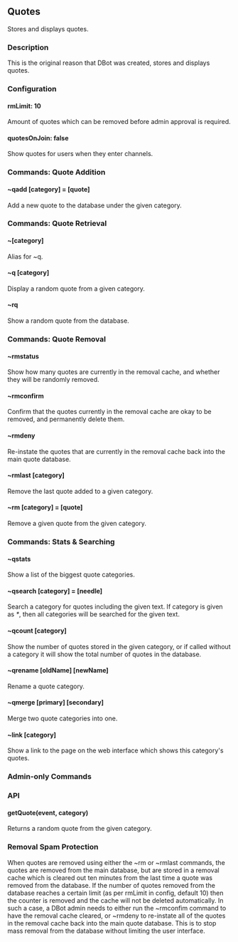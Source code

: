 ## Quotes

Stores and displays quotes.

### Description

This is the original reason that DBot was created, stores and displays quotes.

### Configuration

#### rmLimit: 10
Amount of quotes which can be removed before admin approval is required.

#### quotesOnJoin: false
Show quotes for users when they enter channels.

### Commands: Quote Addition 

#### ~qadd [category] = [quote]
Add a new quote to the database under the given category.

### Commands: Quote Retrieval

#### ~[category]
Alias for ~q.

#### ~q [category]
Display a random quote from a given category.

#### ~rq
Show a random quote from the database.

### Commands: Quote Removal

#### ~rmstatus
Show how many quotes are currently in the removal cache, and whether they will
be randomly removed.

#### ~rmconfirm
Confirm that the quotes currently in the removal cache are okay to be removed,
and permanently delete them.

#### ~rmdeny
Re-instate the quotes that are currently in the removal cache back into the main
quote database.

#### ~rmlast [category]
Remove the last quote added to a given category.

#### ~rm [category] = [quote]
Remove a given quote from the given category.

### Commands: Stats & Searching

#### ~qstats
Show a list of the biggest quote categories.

#### ~qsearch [category] = [needle]
Search a category for quotes including the given text. If category is given as
_*_, then all categories will be searched for the given text.

#### ~qcount [category]
Show the number of quotes stored in the given category, or if called without a
category it will show the total number of quotes in the database.

#### ~qrename [oldName] [newName]
Rename a quote category.

#### ~qmerge [primary] [secondary]
Merge two quote categories into one.

#### ~link [category]
Show a link to the page on the web interface which shows this category's quotes.

### Admin-only Commands


### API

#### getQuote(event, category)
Returns a random quote from the given category.

### Removal Spam Protection

When quotes are removed using either the ~rm or ~rmlast commands, the quotes are
removed from the main database, but are stored in a removal cache which is cleared 
out ten minutes from the last time a quote was removed from the database. If the 
number of quotes removed from the database reaches a certain limit (as per rmLimit 
in config, default 10) then the counter is removed and the cache will not be deleted 
automatically. In such a case, a DBot admin needs to either run the ~rmconfim command
to have the removal cache cleared, or ~rmdeny to re-instate all of the quotes in
the removal cache back into the main quote database. This is to stop mass
removal from the database without limiting the user interface.
